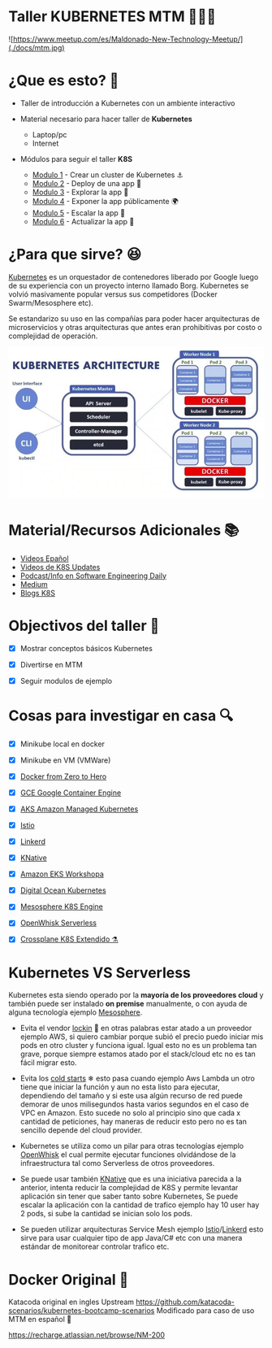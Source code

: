 # Taller KUBERNETES MTM 🔨🐳🚀 

![https://www.meetup.com/es/Maldonado-New-Technology-Meetup/](./docs/mtm.jpg)

# ¿Que es esto? :eyes:

* Taller de introducción a Kubernetes con un ambiente interactivo

* Material necesario para hacer taller de **Kubernetes**
  * Laptop/pc
  * Internet
  
* Módulos para seguir el taller **K8S**
  * [Modulo 1](https://www.katacoda.com/santicomp2/scenarios/1) - Crear un cluster de Kubernetes ⚓
  * [Modulo 2](https://www.katacoda.com/santicomp2/scenarios/7) - Deploy de una app 🐳
  * [Modulo 3](https://www.katacoda.com/santicomp2/scenarios/4) - Explorar la app 👀
  * [Modulo 4](https://www.katacoda.com/santicomp2/scenarios/8) - Exponer la app públicamente 🌍
  * [Modulo 5](https://www.katacoda.com/santicomp2/scenarios/5) - Escalar la app 🚀
  * [Modulo 6](https://www.katacoda.com/santicomp2/scenarios/6) - Actualizar la app 🔨


# ¿Para que sirve? :satisfied:

[Kubernetes](https://kubernetes.io/es/) es un orquestador de contenedores liberado por Google luego de su experiencia con un proyecto interno llamado Borg.
Kubernetes se volvió masivamente popular versus sus competidores (Docker Swarm/Mesosphere etc).

Se estandarizo su uso en las compañías para poder hacer arquitecturas de microservicios y otras arquitecturas que antes eran prohibitivas por costo o complejidad de operación.

![Arquitectura](./docs/k8sarquitecture.jpg)

# Material/Recursos Adicionales  📚

* [Videos Epañol](https://www.youtube.com/watch?v=tNHD8LO2cwM)
* [Videos de K8S Updates](https://www.youtube.com/channel/UCjQU5ZI2mHswy7OOsii_URg)
* [Podcast/Info en Software Engineering Daily](https://softwareengineeringdaily.com/?s=kubernetes)
* [Medium](https://medium.com/@marvin.soto/k8s-t%C3%A9cnicamente-explicados-da9b2748bcca)
* [Blogs K8S](https://learnk8s.io/blog/)


# Objectivos del taller :dart:

* [x]  Mostrar conceptos básicos Kubernetes
* [x]  Divertirse en MTM
* [x]  Seguir modulos de ejemplo



# Cosas para investigar en casa 🔍

* [x]  Minikube local en docker
* [x]  Minikube en VM (VMWare)
* [x]  [Docker from Zero to Hero](https://es.slideshare.net/fazalraja/docker-from-zero-to-hero-81492331)
* [x]  [GCE Google Container Engine](https://cloud.google.com/kubernetes-engine/?hl=es)
* [x]  [AKS Amazon Managed Kubernetes](https://aws.amazon.com/es/eks/)
* [x]  [Istio](https://istio.io/)
* [x]  [Linkerd](https://linkerd.io/)
* [x]  [KNative](https://cloud.google.com/knative/)
* [x]  [Amazon EKS Workshopa](https://eksworkshop.com/)
* [x]  [Digital Ocean Kubernetes](https://www.digitalocean.com/resources/kubernetes/)
* [x]  [Mesosphere K8S Engine](https://mesosphere.com/product/kubernetes-engine/)
* [x]  [OpenWhisk Serverless](https://openwhisk.apache.org/)
* [x]  [Crossplane K8S Extendido ⚗](https://crossplane.io/)



# Kubernetes VS Serverless

Kubernetes esta siendo operado por la **mayoría de los proveedores cloud** y también puede ser instalado **on premise** manualmente, o con ayuda de alguna tecnología ejemplo [Mesosphere](https://mesosphere.com/product/kubernetes-engine/).

* Evita el vendor [lockin](https://techbeacon.com/enterprise-it/serverless-vendor-lock-should-you-be-worried) 🔑 en otras palabras estar atado a un proveedor ejemplo AWS, si quiero cambiar porque subió el precio puedo iniciar mis pods en otro cluster y funciona igual.
Igual esto no es un problema tan grave, porque siempre estamos atado por el stack/cloud etc no es tan fácil migrar esto.

* Evita los [cold starts](https://mikhail.io/serverless/coldstarts/aws/) ❄ esto pasa cuando ejemplo Aws Lambda un otro tiene que iniciar la función y aun no esta listo para ejecutar, dependiendo del tamaño y si este usa algún recurso de red puede demorar de unos milisegundos hasta varios segundos en el caso de VPC en Amazon. Esto sucede no solo al principio sino que cada x cantidad de peticiones, hay maneras de reducir esto pero no es tan sencillo depende del cloud provider.

* Kubernetes se utiliza como un pilar para otras tecnologías ejemplo [OpenWhisk](https://openwhisk.apache.org/) el cual permite ejecutar funciones olvidándose de la infraestructura tal como Serverless de otros proveedores.

* Se puede usar también [KNative](https://cloud.google.com/knative/) que es una iniciativa parecida a la anterior, intenta reducir la complejidad de K8S y permite levantar aplicación sin tener que saber tanto sobre Kubernetes, Se puede escalar la aplicación con la cantidad de trafico ejemplo hay 10 user hay 2 pods, si sube la cantidad se inician solo los pods.

* Se pueden utilizar arquitecturas Service Mesh ejemplo [Istio](https://istio.io/)/[Linkerd](https://linkerd.io/) esto sirve para usar cualquier tipo de app Java/C# etc con una manera estándar de monitorear controlar trafico etc.

# Docker Original :whale:

Katacoda original en ingles
Upstream https://github.com/katacoda-scenarios/kubernetes-bootcamp-scenarios
Modificado para caso de uso MTM en español :rocket:

https://recharge.atlassian.net/browse/NM-200
